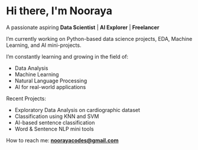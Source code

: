 # Hi there, I'm Nooraya 

 A passionate aspiring **Data Scientist** | **AI Explorer** | **Freelancer**

 I’m currently working on Python-based data science projects, EDA, Machine Learning, and AI mini-projects.

 I’m constantly learning and growing in the field of:
- Data Analysis
- Machine Learning
- Natural Language Processing
- AI for real-world applications

 Recent Projects:
-  Exploratory Data Analysis on cardiographic dataset
-  Classification using KNN and SVM
-  AI-based sentence classification
-  Word & Sentence NLP mini tools

 How to reach me: **noorayacodes@gmail.com**
